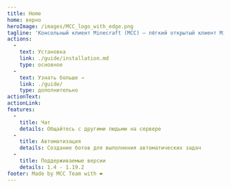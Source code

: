 ```yaml
---
title: Home
home: верно
heroImage: /images/MCC_logo_with_edge.png
tagline: 'Консольный клиент Minecraft (MCC) — лёгкий открытый клиент Minecraft, реализованный в C#'
actions:
  - 
    text: Установка
    link: ./guide/installation.md
    type: основное
  - 
    text: Узнать больше →
    link: ./guide/
    type: дополнительно
actionText:
actionLink:
features:
  - 
    title: Чат
    details: Общайтесь с другими людьми на сервере
  - 
    title: Автоматизация
    details: Создание ботов для выполнения автоматических задач
  - 
    title: Поддерживаемые версии
    details: 1.4 - 1.19.2
footer: Made by MCC Team with ❤️
---
```


